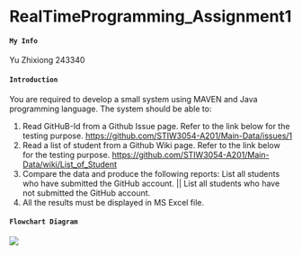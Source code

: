 # RealTimeProgramming_Assignment1
#### ```My Info```
Yu Zhixiong 243340

#### ```Introduction```
You are required to develop a small system using MAVEN and Java programming language. The system should be able to:
1) Read GitHuB-Id from a Github Issue page. Refer to the link below for the testing purpose.
    https://github.com/STIW3054-A201/Main-Data/issues/1
2) Read a list of student from a Github Wiki page. Refer to the link below for the testing purpose.
    https://github.com/STIW3054-A201/Main-Data/wiki/List_of_Student
3) Compare the data and produce the following reports: List all students who have submitted the GitHub account. || List all students who have not submitted the GitHub account.
4) All the results must be displayed in MS Excel file.

#### ```Flowchart Diagram```
![](https://github.com/yuzhixiong1/RealTimeProgramming_Assignment1/images/tree/master/FlowchartDiagram1.png)
